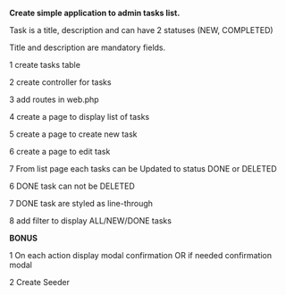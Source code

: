 
<p><strong>Create simple application to admin tasks list.</strong></p>

<p>Task is a title, description and can have 2 statuses (NEW, COMPLETED)</p>
<p>Title and description are mandatory fields.</p>

<p>1 create tasks table</p>
<p>2 create controller for tasks</p>
<p>3 add routes in web.php</p>
<p>4 create a page to display list of tasks</p>
<p>5 create a page to create new task</p>
<p>6 create a page to edit task</p>
<p>7 From list page each tasks can be Updated to status DONE or DELETED</p>
<p>6 DONE task can not be DELETED</p>
<p>7 DONE task are styled as line-through</p>
<p>8 add filter to display ALL/NEW/DONE tasks</p>

<p><strong>BONUS</strong></p>
<p>1 On each action display modal confirmation OR if needed confirmation modal</p>
<p>2 Create Seeder</p>


